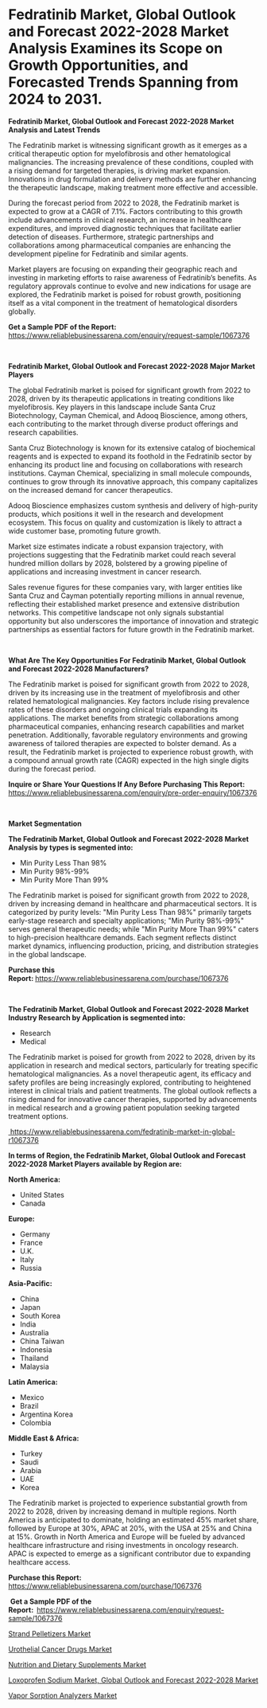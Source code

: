 <p><h1>Fedratinib Market, Global Outlook and Forecast 2022-2028 Market Analysis Examines its Scope on Growth Opportunities, and Forecasted Trends Spanning from 2024 to 2031.</h1></p><p><strong>Fedratinib Market, Global Outlook and Forecast 2022-2028 Market Analysis and Latest Trends</strong></p>
<p><p>The Fedratinib market is witnessing significant growth as it emerges as a critical therapeutic option for myelofibrosis and other hematological malignancies. The increasing prevalence of these conditions, coupled with a rising demand for targeted therapies, is driving market expansion. Innovations in drug formulation and delivery methods are further enhancing the therapeutic landscape, making treatment more effective and accessible.</p><p>During the forecast period from 2022 to 2028, the Fedratinib market is expected to grow at a CAGR of 7.1%. Factors contributing to this growth include advancements in clinical research, an increase in healthcare expenditures, and improved diagnostic techniques that facilitate earlier detection of diseases. Furthermore, strategic partnerships and collaborations among pharmaceutical companies are enhancing the development pipeline for Fedratinib and similar agents. </p><p>Market players are focusing on expanding their geographic reach and investing in marketing efforts to raise awareness of Fedratinib’s benefits. As regulatory approvals continue to evolve and new indications for usage are explored, the Fedratinib market is poised for robust growth, positioning itself as a vital component in the treatment of hematological disorders globally.</p></p>
<p><strong>Get a Sample PDF of the Report:&nbsp;</strong> <a href="https://www.reliablebusinessarena.com/enquiry/request-sample/1067376">https://www.reliablebusinessarena.com/enquiry/request-sample/1067376</a></p>
<p>&nbsp;</p>
<p><strong>Fedratinib Market, Global Outlook and Forecast 2022-2028 Major Market Players</strong></p>
<p><p>The global Fedratinib market is poised for significant growth from 2022 to 2028, driven by its therapeutic applications in treating conditions like myelofibrosis. Key players in this landscape include Santa Cruz Biotechnology, Cayman Chemical, and Adooq Bioscience, among others, each contributing to the market through diverse product offerings and research capabilities.</p><p>Santa Cruz Biotechnology is known for its extensive catalog of biochemical reagents and is expected to expand its foothold in the Fedratinib sector by enhancing its product line and focusing on collaborations with research institutions. Cayman Chemical, specializing in small molecule compounds, continues to grow through its innovative approach, this company capitalizes on the increased demand for cancer therapeutics.</p><p>Adooq Bioscience emphasizes custom synthesis and delivery of high-purity products, which positions it well in the research and development ecosystem. This focus on quality and customization is likely to attract a wide customer base, promoting future growth.</p><p>Market size estimates indicate a robust expansion trajectory, with projections suggesting that the Fedratinib market could reach several hundred million dollars by 2028, bolstered by a growing pipeline of applications and increasing investment in cancer research. </p><p>Sales revenue figures for these companies vary, with larger entities like Santa Cruz and Cayman potentially reporting millions in annual revenue, reflecting their established market presence and extensive distribution networks. This competitive landscape not only signals substantial opportunity but also underscores the importance of innovation and strategic partnerships as essential factors for future growth in the Fedratinib market.</p></p>
<p>&nbsp;</p>
<p><strong>What Are The Key Opportunities For Fedratinib Market, Global Outlook and Forecast 2022-2028 Manufacturers?</strong></p>
<p><p>The Fedratinib market is poised for significant growth from 2022 to 2028, driven by its increasing use in the treatment of myelofibrosis and other related hematological malignancies. Key factors include rising prevalence rates of these disorders and ongoing clinical trials expanding its applications. The market benefits from strategic collaborations among pharmaceutical companies, enhancing research capabilities and market penetration. Additionally, favorable regulatory environments and growing awareness of tailored therapies are expected to bolster demand. As a result, the Fedratinib market is projected to experience robust growth, with a compound annual growth rate (CAGR) expected in the high single digits during the forecast period.</p></p>
<p><strong>Inquire or Share Your Questions If Any Before Purchasing This Report:</strong> <a href="https://www.reliablebusinessarena.com/enquiry/pre-order-enquiry/1067376">https://www.reliablebusinessarena.com/enquiry/pre-order-enquiry/1067376</a></p>
<p>&nbsp;</p>
<p><strong>Market Segmentation</strong></p>
<p><strong>The Fedratinib Market, Global Outlook and Forecast 2022-2028 Market Analysis by types is segmented into:</strong></p>
<p><ul><li>Min Purity Less Than 98%</li><li>Min Purity 98%-99%</li><li>Min Purity More Than 99%</li></ul></p>
<p><p>The Fedratinib market is poised for significant growth from 2022 to 2028, driven by increasing demand in healthcare and pharmaceutical sectors. It is categorized by purity levels: "Min Purity Less Than 98%" primarily targets early-stage research and specialty applications; "Min Purity 98%-99%" serves general therapeutic needs; while "Min Purity More Than 99%" caters to high-precision healthcare demands. Each segment reflects distinct market dynamics, influencing production, pricing, and distribution strategies in the global landscape.</p></p>
<p><strong>Purchase this Report:&nbsp;</strong><a href="https://www.reliablebusinessarena.com/purchase/1067376">https://www.reliablebusinessarena.com/purchase/1067376</a></p>
<p>&nbsp;</p>
<p><strong>The Fedratinib Market, Global Outlook and Forecast 2022-2028 Market Industry Research by Application is segmented into:</strong></p>
<p><ul><li>Research</li><li>Medical</li></ul></p>
<p><p>The Fedratinib market is poised for growth from 2022 to 2028, driven by its application in research and medical sectors, particularly for treating specific hematological malignancies. As a novel therapeutic agent, its efficacy and safety profiles are being increasingly explored, contributing to heightened interest in clinical trials and patient treatments. The global outlook reflects a rising demand for innovative cancer therapies, supported by advancements in medical research and a growing patient population seeking targeted treatment options.</p></p>
<p><a href="https://www.reliablebusinessarena.com/fedratinib-market-in-global-r1067376">&nbsp;https://www.reliablebusinessarena.com/fedratinib-market-in-global-r1067376</a></p>
<p><strong>In terms of Region, the Fedratinib Market, Global Outlook and Forecast 2022-2028 Market Players available by Region are:</strong></p>
<p>
    <p> <strong> North America: </strong>
        <ul>
            <li>United States</li>
            <li>Canada</li>
        </ul>
        </p> 
    <p> <strong> Europe: </strong>
        <ul>
            <li>Germany</li>
            <li>France</li>
            <li>U.K.</li>
            <li>Italy</li>
            <li>Russia</li>
        </ul>
        </p> 
    <p> <strong> Asia-Pacific: </strong>
        <ul>
            <li>China</li>
            <li>Japan</li>
            <li>South Korea</li>
            <li>India</li>
            <li>Australia</li>
            <li>China Taiwan</li>
            <li>Indonesia</li>
            <li>Thailand</li>
            <li>Malaysia</li>
        </ul>
        </p> 
    <p> <strong> Latin America: </strong>
        <ul>
            <li>Mexico</li>
            <li>Brazil</li>
            <li>Argentina Korea</li>
            <li>Colombia</li>
        </ul>
        </p> 
    <p> <strong> Middle East & Africa: </strong>
        <ul>
            <li>Turkey</li>
            <li>Saudi</li>
            <li>Arabia</li>
            <li>UAE</li>
            <li>Korea</li>
        </ul>
    </p>
    </p>
<p><p>The Fedratinib market is projected to experience substantial growth from 2022 to 2028, driven by increasing demand in multiple regions. North America is anticipated to dominate, holding an estimated 45% market share, followed by Europe at 30%, APAC at 20%, with the USA at 25% and China at 15%. Growth in North America and Europe will be fueled by advanced healthcare infrastructure and rising investments in oncology research. APAC is expected to emerge as a significant contributor due to expanding healthcare access.</p></p>
<p><strong>Purchase this Report: </strong><a href="https://www.reliablebusinessarena.com/purchase/1067376">https://www.reliablebusinessarena.com/purchase/1067376</a></p>
<p>&nbsp;<strong>Get a Sample PDF of the Report:&nbsp;&nbsp;</strong><a href="https://www.reliablebusinessarena.com/enquiry/request-sample/1067376">https://www.reliablebusinessarena.com/enquiry/request-sample/1067376</a></p>
<p><strong></strong></p>
<p><p><a href="https://www.linkedin.com/pulse/navigating-global-strand-pelletizers-market-landscape-trends-xpryf?trackingId=ZgQmaGJBSnC8WiSq49r8Ng%3D%3D">Strand Pelletizers Market</a></p><p><a href="https://medium.com/@jariartemva9/the-global-urothelial-cancer-drugs-market-is-projected-to-experience-an-annual-growth-rate-of-10-3-d03e74122fef">Urothelial Cancer Drugs Market</a></p><p><a href="https://medium.com/@swilliamn8765/the-growth-of-the-nutrition-and-dietary-supplements-market-has-been-significant-driven-by-99d09a820b26">Nutrition and Dietary Supplements Market</a></p><p><a href="https://github.com/julyju69/Market-Research-Report-List-5/blob/main/loxoprofen-sodium-market-global-outlook-and-forecast-2022-2028-market.md">Loxoprofen Sodium Market, Global Outlook and Forecast 2022-2028 Market</a></p><p><a href="https://www.linkedin.com/pulse/global-vapor-sorption-analyzers-industry-analysis-report-o9wxf?trackingId=hMRMW1eJRtKqdP1jQeMlNA%3D%3D">Vapor Sorption Analyzers Market</a></p></p>